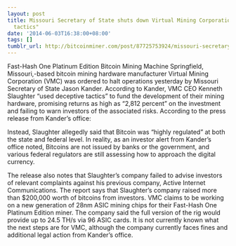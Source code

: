 ```yaml
---
layout: post
title: Missouri Secretary of State shuts down Virtual Mining Corporation over "deceptive
  tactics"
date: '2014-06-03T16:38:00+08:00'
tags: []
tumblr_url: http://bitcoinminer.com/post/87725753924/missouri-secretary-of-state-shuts-down-virtual
---
```



Fast-Hash One Platinum Edition Bitcoin Mining Machine
Springfield, Missouri,-based bitcoin mining hardware manufacturer Virtual Mining Corporation (VMC) was ordered to halt operations yesterday by Missouri Secretary of State Jason Kander. According to Kander, VMC CEO Kenneth Slaughter “used deceptive tactics” to fund the development of their mining hardware, promising returns as high as “2,812 percent” on the investment and failing to warn investors of the associated risks.
According to the press release from Kander’s office:

Instead, Slaughter allegedly said that Bitcoin was “highly regulated” at both the state and federal level. In reality, as an investor alert from Kander’s office noted, Bitcoins are not issued by banks or the government, and various federal regulators are still assessing how to approach the digital currency.                                                                                                         

The release also notes that Slaughter’s company failed to advise investors of relevant complaints against his previous company, Active Internet Communications. The report says that Slaughter’s company raised more than $200,000 worth of bitcoins from investors.
VMC claims to be working on a new generation of 28nm ASIC mining chips for their Fast-Hash One Platinum Edition miner. The company said the full version of the rig would provide up to 24.5 TH/s via 96 ASIC cards.
It is not currently known what the next steps are for VMC, although the company currently faces fines and additional legal action from Kander’s office.
